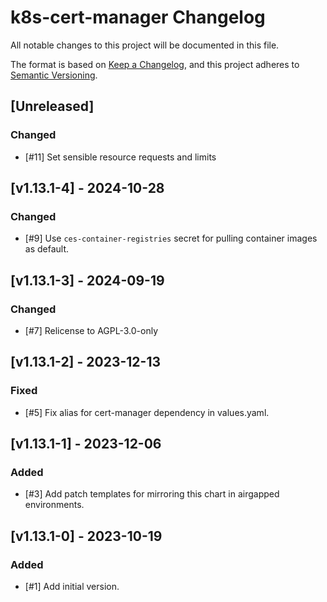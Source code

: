 # k8s-cert-manager Changelog
All notable changes to this project will be documented in this file.

The format is based on [Keep a Changelog](https://keepachangelog.com/en/1.0.0/),
and this project adheres to [Semantic Versioning](https://semver.org/spec/v2.0.0.html).

## [Unreleased]

### Changed
- [#11] Set sensible resource requests and limits

## [v1.13.1-4] - 2024-10-28
### Changed
- [#9] Use `ces-container-registries` secret for pulling container images as default.

## [v1.13.1-3] - 2024-09-19
### Changed
- [#7] Relicense to AGPL-3.0-only

## [v1.13.1-2] - 2023-12-13
### Fixed
- [#5] Fix alias for cert-manager dependency in values.yaml.

## [v1.13.1-1] - 2023-12-06
### Added
- [#3] Add patch templates for mirroring this chart in airgapped environments.

## [v1.13.1-0] - 2023-10-19

### Added
- [#1] Add initial version.
